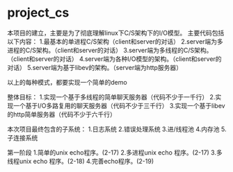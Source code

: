# project_cs
本项目的建立，主要是为了彻底理解linux下C/S架构下的I/O模型。
主要代码包括以下内容：
1.最基本的单进程C/S架构（client和server的对话）
2.server端为多进程的C/S架构。（client和server的对话）
3.server端为多线程的C/S架构。（client和server的对话）
4.server端为各种I/O模型的架构。（client和server的对话）
5.server端为基于libev的架构。（server端为http服务器）

以上的每种模式，都要实现一个简单的demo

整体目标：
1.实现一个基于多线程的简单聊天服务器（代码不少于一千行）
2.实现一个基于I/O多路复用的聊天服务器（代码不少于三千行）
3.实现一个基于libev的http简单服务器（代码不少于六千行）

本次项目最终包含的子系统：
1.日志系统
2.错误处理系统
3.进/线程池
4.内存池
5.子连接系统

第一阶段
1.简单的unix echo程序。(2-17)
2.多进程unix echo 程序。(2-17)
3.多线程unix echo 程序。(2-18)
4.完善echo程序。(2-19)

